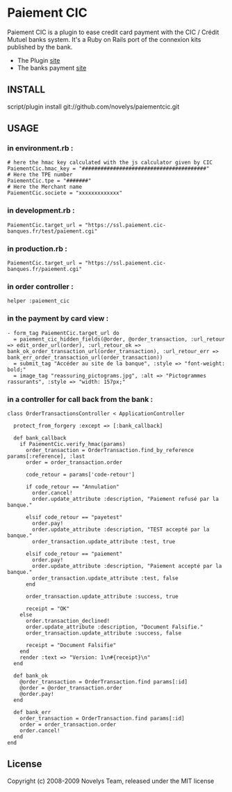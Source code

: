 # Paiement CIC

Paiement CIC is a plugin to ease credit card payment with the CIC / Crédit Mutuel banks system.
It's a Ruby on Rails port of the connexion kits published by the bank.

* The Plugin [site](http://github.com/novelys/cicpayment)
* The banks payment [site](http://www.cmcicpaiement.fr)


## INSTALL

script/plugin install git://github.com/novelys/paiementcic.git

## USAGE

### in environment.rb :

    # here the hmac key calculated with the js calculator given by CIC
    PaiementCic.hmac_key = "########################################"
    # Here the TPE number
    PaiementCic.tpe = "#######"
    # Here the Merchant name
    PaiementCic.societe = "xxxxxxxxxxxxx"

### in development.rb :

    PaiementCic.target_url = "https://ssl.paiement.cic-banques.fr/test/paiement.cgi"

### in production.rb :

    PaiementCic.target_url = "https://ssl.paiement.cic-banques.fr/paiement.cgi"

### in order controller :

    helper :paiement_cic

### in the payment by card view :

    - form_tag PaiementCic.target_url do
      = paiement_cic_hidden_fields(@order, @order_transaction, :url_retour => edit_order_url(order), :url_retour_ok => bank_ok_order_transaction_url(order_transaction), :url_retour_err => bank_err_order_transaction_url(order_transaction))
      = submit_tag "Accéder au site de la banque", :style => "font-weight: bold;"
      = image_tag "reassuring_pictograms.jpg", :alt => "Pictogrammes rassurants", :style => "width: 157px;"

### in a controller for call back from the bank :

    class OrderTransactionsController < ApplicationController

      protect_from_forgery :except => [:bank_callback]

      def bank_callback
        if PaiementCic.verify_hmac(params)
          order_transaction = OrderTransaction.find_by_reference params[:reference], :last
          order = order_transaction.order

          code_retour = params['code-retour']

          if code_retour == "Annulation"
            order.cancel!
            order.update_attribute :description, "Paiement refusé par la banque."

          elsif code_retour == "payetest"
            order.pay!
            order.update_attribute :description, "TEST accepté par la banque."
            order_transaction.update_attribute :test, true

          elsif code_retour == "paiement"
            order.pay!
            order.update_attribute :description, "Paiement accepté par la banque."
            order_transaction.update_attribute :test, false
          end

          order_transaction.update_attribute :success, true
      
          receipt = "OK"
        else
          order.transaction_declined!
          order.update_attribute :description, "Document Falsifie."
          order_transaction.update_attribute :success, false

          receipt = "Document Falsifie"
        end
        render :text => "Version: 1\n#{receipt}\n"
      end

      def bank_ok
        @order_transaction = OrderTransaction.find params[:id]
        @order = @order_transaction.order
        @order.pay!
      end

      def bank_err
        order_transaction = OrderTransaction.find params[:id]
        order = order_transaction.order
        order.cancel!
      end
    end



## License
Copyright (c) 2008-2009 Novelys Team, released under the MIT license
